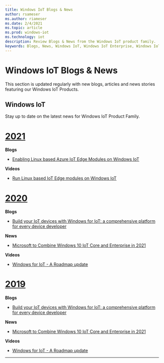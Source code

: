 ```yaml
---
title: Windows IoT Blogs & News
author: rsameser
ms.author: riameser
ms.date: 2/4/2021
ms.topic: article
ms.prod: windows-iot
ms.technology: iot
description: Review Blogs & News from the Windows IoT product family.
keywords: Blogs, News, Windows IoT, Windows IoT Enterprise, Windows IoT Core, Build
---
```


# Windows IoT Blogs & News
This section is updated regularly with new blogs, articles and news stories featuring our Windows IoT Products.

## Windows IoT
Stay up to date on the latest news for Windows IoT Product Family.

# [2021](#tab/WinIoT/1)

**Blogs**
* [Enabling Linux based Azure IoT Edge Modules on Windows IoT](https://techcommunity.microsoft.com/t5/internet-of-things/enabling-linux-based-azure-iot-edge-modules-on-windows-iot/ba-p/2075882)

**Videos**
* [Run Linux based IoT Edge modules on Windows IoT](https://channel9.msdn.com/Shows/Internet-of-Things-Show/Run-Linux-based-IoT-Edge-modules-on-Windows-IoT)

# [2020](#tab/WinIoT/2)

**Blogs**
* [Build your IoT devices with Windows for IoT: a comprehensive platform for every device developer](https://blogs.windows.com/windowsdeveloper/2020/05/26/build-your-iot-devices-with-windows-for-iot-a-comprehensive-platform-for-every-device-developer/)

**News**
* [Microsoft to Combine Windows 10 IoT Core and Enterprise in 2021](https://www.zdnet.com/article/microsoft-to-combine-windows-10-iot-core-and-iot-enterprise-in-2021/)

**Videos**
* [Windows for IoT - A Roadmap update](https://www.youtube.com/watch?v=yW6TjINVjQ0&feature=emb_title)

# [2019](#tab/WinIoT/3)

**Blogs**
* [Build your IoT devices with Windows for IoT: a comprehensive platform for every device developer](https://blogs.windows.com/windowsdeveloper/2020/05/26/build-your-iot-devices-with-windows-for-iot-a-comprehensive-platform-for-every-device-developer/)

**News**
* [Microsoft to Combine Windows 10 IoT Core and Enterprise in 2021](https://www.zdnet.com/article/microsoft-to-combine-windows-10-iot-core-and-iot-enterprise-in-2021/)

**Videos**
* [Windows for IoT - A Roadmap update](https://www.youtube.com/watch?v=yW6TjINVjQ0&feature=emb_title)

---
